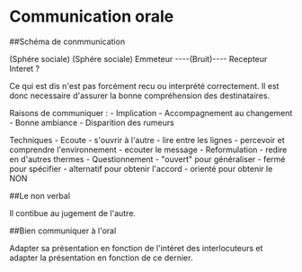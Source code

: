 # Communication orale

##Schéma de conmmunication

(Sphére sociale)			(Sphére sociale)
Emmeteur 	----(Bruit)---- Recepteur
							  Interet ?

Ce qui est dis n'est pas forcément recu ou interprété correctement. Il est donc necessaire d'assurer la bonne compréhension des destinataires.

Raisons de communiquer :
	- Implication
	- Accompagnement au changement
	- Bonne ambiance
	- Disparition des rumeurs

Techniques
	- Ecoute
		- s'ouvrir à l'autre
		- lire entre les lignes
		- percevoir et comprendre l'environnement
		- ecouter le message
	- Reformulation
		- redire en d'autres thermes
	- Questionnement
		- "ouvert" pour généraliser
		- fermé pour spécifier
		- alternatif pour obtenir l'accord
		- orienté pour obtenir le NON

##Le non verbal

Il contibue au jugement de l'autre.

##Bien communiquer à l'oral

Adapter sa présentation en fonction de l'intéret des interlocuteurs et adapter la présentation en fonction de ce dernier.